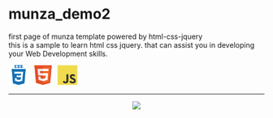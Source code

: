 # munza_demo2
first page of munza template powered by html-css-jquery <br>
this is a sample to learn html css jquery. that can assist you in developing your Web Development skills.
<br>
<div>
  
  <img src="https://github.com/devicons/devicon/blob/master/icons/css3/css3-plain-wordmark.svg"  title="CSS3" alt="CSS" width="40" height="40"/>&nbsp;
  <img src="https://github.com/devicons/devicon/blob/master/icons/html5/html5-original.svg" title="HTML5" alt="HTML" width="40" height="40"/>&nbsp;
  <img src="https://github.com/devicons/devicon/blob/master/icons/javascript/javascript-original.svg" title="JavaScript" alt="JavaScript" width="40" height="40"/>&nbsp;
  </div>
  <hr>
  <p align="center"><img src="https://i.postimg.cc/KxQ0wf9S/112.jpg" width="400"></p>
